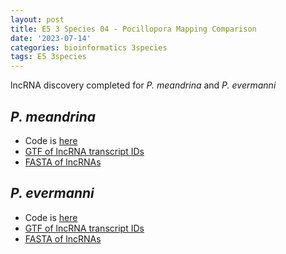 ```yaml
---
layout: post
title: E5 3 Species 04 - Pocillopora Mapping Comparison
date: '2023-07-14'
categories: bioinformatics 3species
tags: E5 3species
---
```


lncRNA discovery completed for _P. meandrina_ and _P. evermanni_


## _P. meandrina_

* Code is [here](https://github.com/zbengt/coral-lncRNA/blob/main/code/05-Pmea-lncRNA-discovery.Rmd)
* [GTF of lncRNA transcript IDs](https://github.com/zbengt/coral-lncRNA/blob/main/ouput/pmea_merged_final_lncRNAs.gtf)
* [FASTA of lncRNAs](https://github.com/zbengt/coral-lncRNA/blob/main/ouput/pmea_final_lncRNAs.fasta)


## _P. evermanni_

* Code is [here](https://github.com/zbengt/coral-lncRNA/blob/main/code/04-Peve-lncRNA-discovery.Rmd)
* [GTF of lncRNA transcript IDs](https://github.com/zbengt/coral-lncRNA/blob/main/ouput/peve_merged_final_lncRNAs.gtf)
* [FASTA of lncRNAs](https://github.com/zbengt/coral-lncRNA/blob/main/ouput/peve_final_lncRNAs.fasta)








